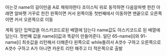 아는것
name의 길이만큼 A로 채워야한다
조이스틱 위로 동작하면 다음알파벳 한칸
아래면 알바펫 거꾸로 한칸
왼쪽이면 커서 왼쪽이동 첫번째에서 이동하면 맨끝으로
오른쪽이면 커서 오른쪽으로 이동

계획
일단 입력값을 아스키코드로된 배열에 담는다
name값도 아스키코드로 된 배열에 담는다.
첫번째 값을 name[i]값과 똑같이 만들어준다.
일단 65-name[i]와 91-name[i] 최솟값을 리턴해서 더해준다
왼쪽으로 while돌려서 A갯수 구하고 오른쪽으로 A갯수 구하고 A가 아니면 카운트 리턴 해주고 더 적은쪽으로 출발
